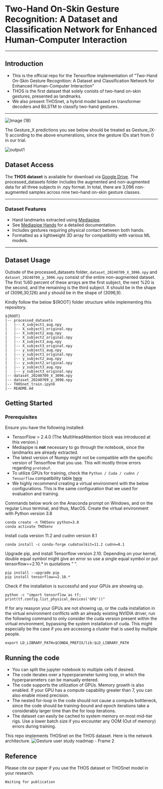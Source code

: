 # Two-Hand On-Skin Gesture Recognition: A Dataset and Classification Network for Enhanced Human-Computer Interaction
---
## Introduction

- This is the official repo for the Tensorflow implementation of "Two-Hand On-Skin Gesture Recognition: A Dataset and Classification Network for Enhanced Human-Computer Interaction"
- THOS is the first dataset that solely conists of two-hand on-skin gestures, presented as landmarks.
- We also present THOSnet, a hybrid model based on transformer decoders and BiLSTM to classify two-hand gestures.

---
![Image (18)](https://github.com/user-attachments/assets/edb19e27-e0ed-4b3f-9876-96e53d2ffb34)


The Gesture_X predictions you see below should be treated as Gesture_(X-1) according to the above enumerations, since the gesture IDs start from 0 in our trial.


![output1](https://github.com/user-attachments/assets/5d704a2c-2f42-4645-a59e-fc8077fb896b)



## Dataset Access

The **THOS dataset** is available for download via [Google Drive](https://drive.google.com/drive/folders/1yynw27QOgJgfaQRcwvHpx7KFkSsOYKZE?usp=drive_link). The processed_datasets folder includes the augmented and non-augmented data for all three subjects in .npy format. In total, there are 3,096 non-augmented samples across nine two-hand on-skin gesture classes.

---

### Dataset Features
- Hand landmarks extracted using [Mediapipe](https://google.github.io/mediapipe/).
- See [Mediapipe Hands](https://mediapipe.readthedocs.io/en/latest/solutions/hands.html) for a detailed documentation.
- Includes gestures requiring physical contact between both hands.
- Formatted as a lightweight 3D array for compatibility with various ML models.

---

## Dataset Usage

Outisde of the processed_datasets folder, `dataset_20240709_X_3096.npy` and `dataset_20240709_y_3096.npy` consist of the entire non-augmented dataset. The first %60 percent of these arrays are the first subject, the next %20 is the second, and the remaining is the third subject. X should be in the shape of (3096,30,126) and y should be in the shape of (3096,9).

Kindly follow the below ${ROOT} folder structure while implementing this repository.
```
${ROOT}
|-- processed_datasets
|   |-- X_subject1_aug.npy
|   |-- X_subject1_original.npy
|   |-- X_subject2_aug.npy
|   |-- X_subject2_original.npy
|   |-- X_subject3_aug.npy
|   |-- X_subject3_original.npy
|   |-- y_subject1_aug.npy
|   |-- y_subject1_original.npy
|   |-- y_subject2_aug.npy
|   |-- y_subject2_original.npy
|   |-- y_subject3_aug.npy
|   |-- y_subject3_original.npy
|-- dataset_20240709_X_3096.npy
|-- dataset_20240709_y_3096.npy
|-- THOSnet_train.ipynb
|-- README.md
```


## Getting Started

### Prerequisites
Ensure you have the following installed:
- TensorFlow > 2.4.0 (The MultiHeadAttention block was introduced at this version.)
- Mediapipe is **not** necessary to go through the notebook, since the landmarks are already extracted.
- The latest version of Numpy might not be compatible with the specific version of Tensorflow that you use. This will mostly throw errors regarding `protobuf`.
- To utilize GPUs for training, check the `Python / Cuda / cudnn / Tensorflow` compatibility table [here](https://www.tensorflow.org/install/source#gpu)
- We highly recommend creating a virtual environment with the below configurations. This is the same configuration that we used for evaluation and training.

Commands below work on the Anaconda prompt on Windows, and on the regular Linux terminal, and thus, MacOS.
Create the virtual environment with Python version 3.8
```
conda create -n THOSenv python=3.8
conda activate THOSenv
```

Install cuda version 11.2 and cudnn version 8.1
```
conda install -c conda-forge cudatoolkit=11.2 cudnn=8.1
```
Upgrade pip, and install Tensorflow version 2.10. Depending on your kernel, double equal symbol might give an error so use a single equal symbol or put tensorflow==2.10.* in quotations " ". 
```
pip install --upgrade pip
pip install tensorflow==2.10.*
```

Check if the installation is successful and your GPUs are showing up.
```
python -c "import tensorflow as tf; print(tf.config.list_physical_devices('GPU'))"
```

If for any reasyon your GPUs are not showing up, or the cuda installation in the virtual environment conflicts with an already existing NVIDIA driver, run the following command to only consider the cuda version present within the virtual environment, bypassing the system installation of cuda. This might especially be the case if you are accessing a cluster that is used by multiple people. 
```
export LD_LIBRARY_PATH=$CONDA_PREFIX/lib:$LD_LIBRARY_PATH
```

## Running the code
- You can split the jupyter notebook to multiple cells if desired.
- The code iterates over a hyperparameter tuning loop, in which the hyperparameters can be manually entered.
- The code supports the utilization of GPUs. Memory growth is also enabled. If your GPU has a compute capability greater than 7, you can also enable mixed precision.
- The nested for-loop in the code should not cause a compute bottleneck, since the code should be training-bound and epoch iterations take a considerably larger time than the for loop iterations.
- The dataset can easily be cached to system memory on most mid-tier rigs. Use a lower batch size if you encounter any OOM (Out of memory) errors during training.

This repo implements THOSnet on the THOS dataset. Here is the network architecture.
![Gesture user study roadmap - Frame 2](https://github.com/user-attachments/assets/b8c98399-3443-472c-8d68-006237ec11f6)


## Reference
Please cite our paper if you use the THOS dataset or THOSnet model in your research.

`Waiting for publication`

